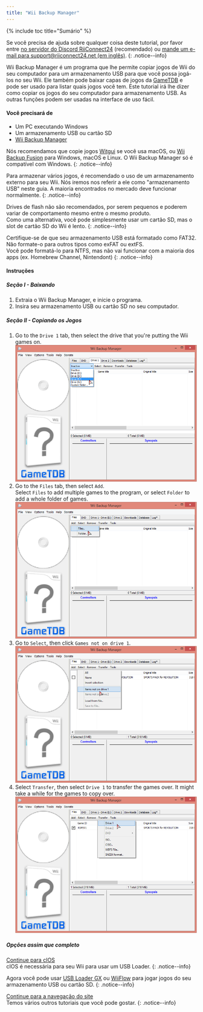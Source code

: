 ```yaml
---
title: "Wii Backup Manager"
---
```


{% include toc title="Sumário" %}

Se você precisa de ajuda sobre qualquer coisa deste tutorial, por favor entre [no servidor do Discord RiiConnect24](https://discord.gg/rc24) (recomendado) ou [mande um e-mail para support@riiconnect24.net (em inglês)](mailto:support@riiconnect24.net).
{: .notice--info}

Wii Backup Manager é um programa que lhe permite copiar jogos de Wii do seu computador para um armazenamento USB para que você possa jogá-los no seu Wii. Ele também pode baixar capas de jogos da [GameTDB](https://gametdb.com/) e pode ser usado para listar quais jogos você tem. Este tutorial irá lhe dizer como copiar os jogos do seu computador para armazenamento USB. As outras funções podem ser usadas na interface de uso fácil.
#### Você precisará de

* Um PC executando Windows
* Um armazenamento USB ou cartão SD
* [Wii Backup Manager](https://static.wiidatabase.de/Wii-Backup-Manager.zip)


Nós recomendamos que copie jogos [Witgui](https://desairem.com/wordpress/category/witgui-download/) se você usa macOS, ou [Wii Backup Fusion](https://github.com/larsenv/Wii-Backup-Fusion) para Windows, macOS e Linux. O Wii Backup Manager só é compatível com Windows.
{: .notice--info}

Para armazenar vários jogos, é recomendado o uso de um armazenamento externo para seu Wii. Nós iremos nos referir a ele como "armazenamento USB" neste guia. A maioria encontrados no mercado deve funcionar normalmente.
{: .notice--info}

Drives de flash não são recomendados, por serem pequenos e poderem variar de comportamento mesmo entre o mesmo produto. <br> Como uma alternativa, você pode simplesmente usar um cartão SD, mas o slot de cartão SD do Wii é lento.
{: .notice--info}

Certifique-se de que seu armazenamento USB está formatado como FAT32. Não formate-o para outros tipos como exFAT ou extFS. <br> Você pode formatá-lo para NTFS, mas não vai funcionar com a maioria dos apps (ex. Homebrew Channel, Nintendont)
{: .notice--info}

#### Instruções

##### Seção I - Baixando

1. Extraia o Wii Backup Manager, e inicie o programa.
1. Insira seu armazenamento USB ou cartão SD no seu computador.

##### Seção II - Copiando os Jogos

1. Go to the `Drive 1` tab, then select the drive that you're putting the Wii games on. ![Select drive](/images/WBM/select_drive.png)
1. Go to the `Files` tab, then select `Add`. <br> Select `Files` to add multiple games to the program, or select `Folder` to add a whole folder of games. ![Select games](/images/WBM/select_games.png)
1. Go to `Select`, then click `Games not on drive 1`. ![Highlight games](/images/WBM/select_games2.png)
1. Select `Transfer`, then select `Drive 1` to transfer the games over. It might take a while for the games to copy over. ![Transfer games](/images/WBM/transfer_todrive.png)

##### Opções assim que completo

[Continue para cIOS](cios)<br> cIOS é necessária para seu Wii para usar um USB Loader.
{: .notice--info}

Agora você pode usar [USB Loader GX](usbloadergx) ou [WiiFlow](wiiflow) para jogar jogos do seu armazenamento USB ou cartão SD.
{: .notice--info}

[Continue para a navegação do site](site-navigation)<br> Temos vários outros tutoriais que você pode gostar.
{: .notice--info}
